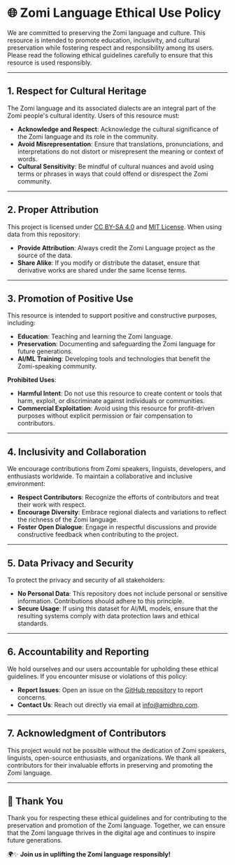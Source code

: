 # 🌐 Zomi Language Ethical Use Policy

We are committed to preserving the Zomi language and culture. This resource is intended to promote education, inclusivity, and cultural preservation while fostering respect and responsibility among its users. Please read the following ethical guidelines carefully to ensure that this resource is used responsibly.

---

## 1. **Respect for Cultural Heritage**

The Zomi language and its associated dialects are an integral part of the Zomi people's cultural identity. Users of this resource must:

- **Acknowledge and Respect**: Acknowledge the cultural significance of the Zomi language and its role in the community.
- **Avoid Misrepresentation**: Ensure that translations, pronunciations, and interpretations do not distort or misrepresent the meaning or context of words.
- **Cultural Sensitivity**: Be mindful of cultural nuances and avoid using terms or phrases in ways that could offend or disrespect the Zomi community.

---

## 2. **Proper Attribution**

This project is licensed under [CC BY-SA 4.0](https://creativecommons.org/licenses/by-sa/4.0/) and [MIT License](https://opensource.org/licenses/MIT). When using data from this repository:

- **Provide Attribution**: Always credit the Zomi Language project as the source of the data.
- **Share Alike**: If you modify or distribute the dataset, ensure that derivative works are shared under the same license terms.

---

## 3. **Promotion of Positive Use**

This resource is intended to support positive and constructive purposes, including:

- **Education**: Teaching and learning the Zomi language.
- **Preservation**: Documenting and safeguarding the Zomi language for future generations.
- **AI/ML Training**: Developing tools and technologies that benefit the Zomi-speaking community.

**Prohibited Uses**:
- **Harmful Intent**: Do not use this resource to create content or tools that harm, exploit, or discriminate against individuals or communities.
- **Commercial Exploitation**: Avoid using this resource for profit-driven purposes without explicit permission or fair compensation to contributors.

---

## 4. **Inclusivity and Collaboration**

We encourage contributions from Zomi speakers, linguists, developers, and enthusiasts worldwide. To maintain a collaborative and inclusive environment:

- **Respect Contributors**: Recognize the efforts of contributors and treat their work with respect.
- **Encourage Diversity**: Embrace regional dialects and variations to reflect the richness of the Zomi language.
- **Foster Open Dialogue**: Engage in respectful discussions and provide constructive feedback when contributing to the project.

---

## 5. **Data Privacy and Security**

To protect the privacy and security of all stakeholders:

- **No Personal Data**: This repository does not include personal or sensitive information. Contributions should adhere to this principle.
- **Secure Usage**: If using this dataset for AI/ML models, ensure that the resulting systems comply with data protection laws and ethical standards.

---

## 6. **Accountability and Reporting**

We hold ourselves and our users accountable for upholding these ethical guidelines. If you encounter misuse or violations of this policy:

- **Report Issues**: Open an issue on the [GitHub repository](https://github.com/AMIDHRP/ZomiLanguage/issues) to report concerns.
- **Contact Us**: Reach out directly via email at [info@amidhrp.com](mailto:info@amidhrp.com).

---

## 7. **Acknowledgment of Contributors**

This project would not be possible without the dedication of Zomi speakers, linguists, open-source enthusiasts, and organizations. We thank all contributors for their invaluable efforts in preserving and promoting the Zomi language.

---

## 🙏 Thank You

Thank you for respecting these ethical guidelines and for contributing to the preservation and promotion of the Zomi language. Together, we can ensure that the Zomi language thrives in the digital age and continues to inspire future generations.

🌍✨ **Join us in uplifting the Zomi language responsibly!**
